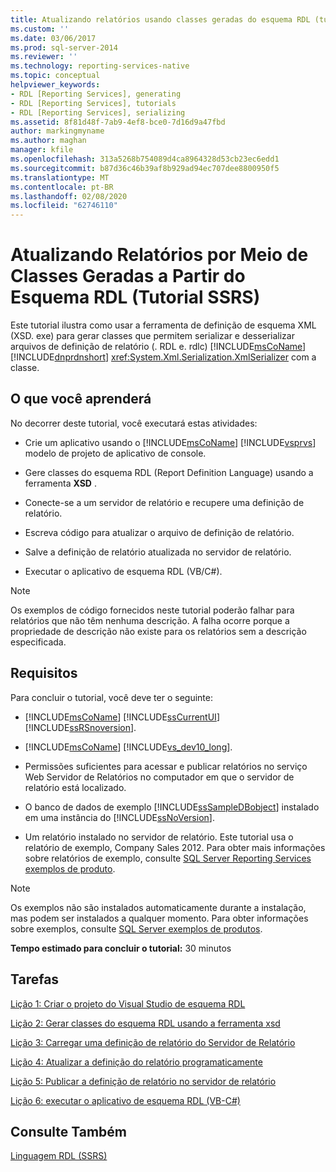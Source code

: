 ```yaml
---
title: Atualizando relatórios usando classes geradas do esquema RDL (tutorial do SSRS) | Microsoft Docs
ms.custom: ''
ms.date: 03/06/2017
ms.prod: sql-server-2014
ms.reviewer: ''
ms.technology: reporting-services-native
ms.topic: conceptual
helpviewer_keywords:
- RDL [Reporting Services], generating
- RDL [Reporting Services], tutorials
- RDL [Reporting Services], serializing
ms.assetid: 8f81d48f-7ab9-4ef8-bce0-7d16d9a47fbd
author: markingmyname
ms.author: maghan
manager: kfile
ms.openlocfilehash: 313a5268b754089d4ca8964328d53cb23ec6edd1
ms.sourcegitcommit: b87d36c46b39af8b929ad94ec707dee8800950f5
ms.translationtype: MT
ms.contentlocale: pt-BR
ms.lasthandoff: 02/08/2020
ms.locfileid: "62746110"
---
```

# <a name="updating-reports-using-classes-generated-from-the-rdl-schema-ssrs-tutorial"></a>Atualizando Relatórios por Meio de Classes Geradas a Partir do Esquema RDL (Tutorial SSRS)
  Este tutorial ilustra como usar a ferramenta de definição de esquema XML (XSD. exe) para gerar classes que permitem serializar e desserializar arquivos de definição de relatório (. RDL e. rdlc) [!INCLUDE[msCoName](../includes/msconame-md.md)] [!INCLUDE[dnprdnshort](../includes/dnprdnshort-md.md)] <xref:System.Xml.Serialization.XmlSerializer> com a classe.  
  
## <a name="what-you-will-learn"></a>O que você aprenderá  
 No decorrer deste tutorial, você executará estas atividades:  
  
-   Crie um aplicativo usando o [!INCLUDE[msCoName](../includes/msconame-md.md)] [!INCLUDE[vsprvs](../includes/vsprvs-md.md)] modelo de projeto de aplicativo de console.  
  
-   Gere classes do esquema RDL (Report Definition Language) usando a ferramenta **XSD** .  
  
-   Conecte-se a um servidor de relatório e recupere uma definição de relatório.  
  
-   Escreva código para atualizar o arquivo de definição de relatório.  
  
-   Salve a definição de relatório atualizada no servidor de relatório.  
  
-   Executar o aplicativo de esquema RDL (VB/C#).  
  
> [!NOTE]  
>  Os exemplos de código fornecidos neste tutorial poderão falhar para relatórios que não têm nenhuma descrição. A falha ocorre porque a propriedade de descrição não existe para os relatórios sem a descrição especificada.  
  
## <a name="requirements"></a>Requisitos  
 Para concluir o tutorial, você deve ter o seguinte:  
  
-   [!INCLUDE[msCoName](../includes/msconame-md.md)] [!INCLUDE[ssCurrentUI](../includes/sscurrentui-md.md)] [!INCLUDE[ssRSnoversion](../includes/ssrsnoversion-md.md)].  
  
-   [!INCLUDE[msCoName](../includes/msconame-md.md)] [!INCLUDE[vs_dev10_long](../includes/vs-dev10-long-md.md)].  
  
-   Permissões suficientes para acessar e publicar relatórios no serviço Web Servidor de Relatórios no computador em que o servidor de relatório está localizado.  
  
-   O banco de dados de exemplo [!INCLUDE[ssSampleDBobject](../includes/sssampledbobject-md.md)] instalado em uma instância do [!INCLUDE[ssNoVersion](../includes/ssnoversion-md.md)].  
  
-   Um relatório instalado no servidor de relatório. Este tutorial usa o relatório de exemplo, Company Sales 2012. Para obter mais informações sobre relatórios de exemplo, consulte [SQL Server Reporting Services exemplos de produto](https://go.microsoft.com/fwlink/?LinkId=177889).  
  
> [!NOTE]  
>  Os exemplos não são instalados automaticamente durante a instalação, mas podem ser instalados a qualquer momento. Para obter informações sobre exemplos, consulte [SQL Server exemplos de produtos](https://go.microsoft.com/fwlink/?LinkId=182887).  
  
 **Tempo estimado para concluir o tutorial:** 30 minutos  
  
## <a name="tasks"></a>Tarefas  
 [Lição 1: Criar o projeto do Visual Studio de esquema RDL](../../2014/tutorials/lesson-1-create-the-rdl-schema-visual-studio-project.md)  
  
 [Lição 2: Gerar classes do esquema RDL usando a ferramenta xsd](../../2014/tutorials/lesson-2-generate-classes-from-the-rdl-schema-using-the-xsd-tool.md)  
  
 [Lição 3: Carregar uma definição de relatório do Servidor de Relatório](../../2014/tutorials/lesson-3-load-a-report-definition-from-the-report-server.md)  
  
 [Lição 4: Atualizar a definição do relatório programaticamente](../../2014/tutorials/lesson-4-update-the-report-definition-programmatically.md)  
  
 [Lição 5: Publicar a definição de relatório no servidor de relatório](../../2014/tutorials/lesson-5-publish-the-report-definition-to-the-report-server.md)  
  
 [Lição 6: executar o aplicativo de esquema RDL &#40;VB-C&#35;&#41;](../../2014/tutorials/lesson-6-run-the-rdl-schema-application-vb-csharp.md)  
  
## <a name="see-also"></a>Consulte Também  
 [Linguagem RDL &#40;SSRS&#41;](../reporting-services/reports/report-definition-language-ssrs.md)  
  
  
